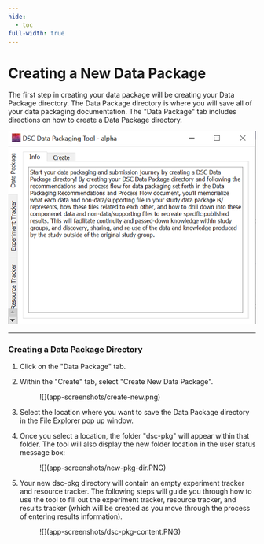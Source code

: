 ```yaml
---
hide:
  - toc
full-width: true
---
```


# Creating a New Data Package

The first step in creating your data package will be creating your Data Package directory. The Data Package directory is where you will save all of your data packaging documentation. The "Data Package" tab includes directions on how to create a Data Package directory.

![](app-screenshots/data-pkg-tab.PNG) 

***
### Creating a Data Package Directory

1. Click on the "Data Package" tab. 
2. Within the "Create" tab, select "Create New Data Package".

    <figure markdown>
        ![](app-screenshots/create-new.png)
        <figcaption></figcaption>
    </figure>

3. Select the location where you want to save the Data Package directory in the File Explorer pop up window.
4. Once you select a location, the folder "dsc-pkg" will appear within that folder. The tool will also display the new folder location in the user status message box:

    <figure markdown>
        ![](app-screenshots/new-pkg-dir.PNG)
        <figcaption></figcaption>
    </figure>

5. Your new dsc-pkg directory will contain an empty experiment tracker and resource tracker. The following steps will guide you through how to use the tool to fill out the experiment tracker, resource tracker, and results tracker (which will be created as you move through the process of entering results information).

    <figure markdown>
        ![](app-screenshots/dsc-pkg-content.PNG)
        <figcaption></figcaption>
    </figure>
    
